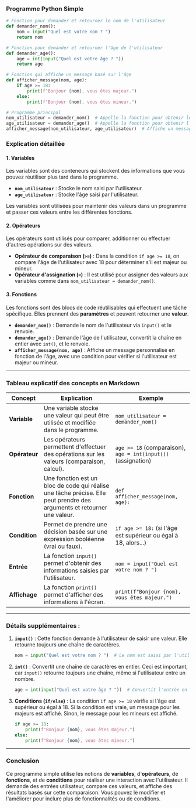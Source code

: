 
### Programme Python Simple

```python
# Fonction pour demander et retourner le nom de l'utilisateur
def demander_nom():
    nom = input("Quel est votre nom ? ")
    return nom

# Fonction pour demander et retourner l'âge de l'utilisateur
def demander_age():
    age = int(input("Quel est votre âge ? "))
    return age

# Fonction qui affiche un message basé sur l'âge
def afficher_message(nom, age):
    if age >= 18:
        print(f"Bonjour {nom}, vous êtes majeur.")
    else:
        print(f"Bonjour {nom}, vous êtes mineur.")

# Programme principal
nom_utilisateur = demander_nom()  # Appelle la fonction pour obtenir le nom
age_utilisateur = demander_age()  # Appelle la fonction pour obtenir l'âge
afficher_message(nom_utilisateur, age_utilisateur)  # Affiche un message basé sur les informations fournies
```

### Explication détaillée

#### 1. **Variables**
Les variables sont des conteneurs qui stockent des informations que vous pouvez réutiliser plus tard dans le programme.

- **`nom_utilisateur`** : Stocke le nom saisi par l'utilisateur.
- **`age_utilisateur`** : Stocke l'âge saisi par l'utilisateur.

Les variables sont utilisées pour maintenir des valeurs dans un programme et passer ces valeurs entre les différentes fonctions.

#### 2. **Opérateurs**
Les opérateurs sont utilisés pour comparer, additionner ou effectuer d'autres opérations sur des valeurs.

- **Opérateur de comparaison (`>=`)** : Dans la condition `if age >= 18`, on compare l'âge de l'utilisateur avec 18 pour déterminer s'il est majeur ou mineur.
- **Opérateur d'assignation (`=`)** : Il est utilisé pour assigner des valeurs aux variables comme dans `nom_utilisateur = demander_nom()`.

#### 3. **Fonctions**
Les fonctions sont des blocs de code réutilisables qui effectuent une tâche spécifique. Elles prennent des **paramètres** et peuvent retourner une **valeur**.

- **`demander_nom()`** : Demande le nom de l'utilisateur via `input()` et le renvoie.
- **`demander_age()`** : Demande l'âge de l'utilisateur, convertit la chaîne en entier avec `int()`, et le renvoie.
- **`afficher_message(nom, age)`** : Affiche un message personnalisé en fonction de l'âge, avec une condition pour vérifier si l'utilisateur est majeur ou mineur.

---

### Tableau explicatif des concepts en Markdown

| Concept      | Explication                                                                                  | Exemple                                                                  |
|--------------|----------------------------------------------------------------------------------------------|--------------------------------------------------------------------------|
| **Variable** | Une variable stocke une valeur qui peut être utilisée et modifiée dans le programme.          | `nom_utilisateur = demander_nom()`                                        |
| **Opérateur**| Les opérateurs permettent d'effectuer des opérations sur les valeurs (comparaison, calcul).   | `age >= 18` (comparaison), `age = int(input())` (assignation)             |
| **Fonction** | Une fonction est un bloc de code qui réalise une tâche précise. Elle peut prendre des arguments et retourner une valeur. | `def afficher_message(nom, age):`                                         |
| **Condition**| Permet de prendre une décision basée sur une expression booléenne (vrai ou faux).             | `if age >= 18:` (si l'âge est supérieur ou égal à 18, alors...)           |
| **Entrée**   | La fonction `input()` permet d'obtenir des informations saisies par l'utilisateur.            | `nom = input("Quel est votre nom ? ")`                                    |
| **Affichage**| La fonction `print()` permet d'afficher des informations à l'écran.                           | `print(f"Bonjour {nom}, vous êtes majeur.")`                              |

---

### Détails supplémentaires :

1. **`input()`** : Cette fonction demande à l'utilisateur de saisir une valeur. Elle retourne toujours une chaîne de caractères.
   ```python
   nom = input("Quel est votre nom ? ")  # Le nom est saisi par l'utilisateur
   ```

2. **`int()`** : Convertit une chaîne de caractères en entier. Ceci est important, car `input()` retourne toujours une chaîne, même si l'utilisateur entre un nombre.
   ```python
   age = int(input("Quel est votre âge ? "))  # Convertit l'entrée en entier
   ```

3. **Conditions (`if/else`)** : La condition `if age >= 18` vérifie si l'âge est supérieur ou égal à 18. Si la condition est vraie, un message pour les majeurs est affiché. Sinon, le message pour les mineurs est affiché.
   ```python
   if age >= 18:
       print(f"Bonjour {nom}, vous êtes majeur.")
   else:
       print(f"Bonjour {nom}, vous êtes mineur.")
   ```

---

### Conclusion

Ce programme simple utilise les notions de **variables**, d'**opérateurs**, de **fonctions**, et de **conditions** pour réaliser une interaction avec l'utilisateur. Il demande des entrées utilisateur, compare ces valeurs, et affiche des résultats basés sur cette comparaison. Vous pouvez le modifier et l'améliorer pour inclure plus de fonctionnalités ou de conditions.